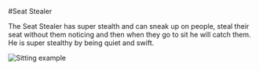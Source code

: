#Seat Stealer

The Seat Stealer has super stealth and can sneak up on people, steal their seat without them noticing and then when they go to sit he will catch them. He is super stealthy by being quiet and swift.

![Sitting example](stting.jpg)